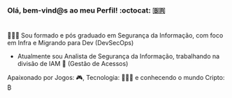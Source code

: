 ###  Olá, bem-vind@s ao meu Perfil! :octocat: 🇧🇷

#

🧑🏿‍💻 Sou formado e pós graduado em Segurança da Informação, com foco em Infra e Migrando para Dev (DevSecOps)

- Atualmente sou Analista de Segurança da Informação, trabalhando na divisão de IAM 🔑 (Gestão de Acessos)

Apaixonado por Jogos: 🎮, Tecnologia: 👨🏿‍💻 e conhecendo o mundo Cripto: ₿ 

<!--
**amaralariel/amaralariel** is a ✨ _special_ ✨ repository because its `README.md` (this file) appears on your GitHub profile.

Here are some ideas to get you started:

- 🔭 I’m currently working on ...
- 🌱 I’m currently learning ...
- 👯 I’m looking to collaborate on ...
- 🤔 I’m looking for help with ...
- 💬 Ask me about ...
- 📫 How to reach me: ...
- 😄 Pronouns: ...
- ⚡ Fun fact: ...
-->
